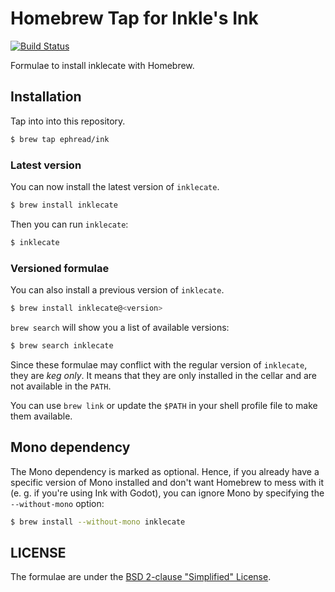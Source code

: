# Homebrew Tap for Inkle's Ink
[![Build Status](https://travis-ci.org/ephread/homebrew-ink.svg?branch=master)](https://travis-ci.org/ephread/homebrew-ink)

Formulae to install inklecate with Homebrew.

## Installation

Tap into into this repository.

```bash
$ brew tap ephread/ink
```

### Latest version

You can now install the latest version of `inklecate`.

```bash
$ brew install inklecate
```

Then you can run `inklecate`:

```bash
$ inklecate
```

### Versioned formulae

You can also install a previous version of `inklecate`.

```bash
$ brew install inklecate@<version>
```

`brew search` will show you a list of available versions:

```bash
$ brew search inklecate
```

Since these formulae may conflict with the regular version of `inklecate`, they are _keg only_. It means that they are only installed in the cellar and are not available in the `PATH`.

You can use `brew link` or update the `$PATH` in your shell profile file to make them available.

## Mono dependency

The Mono dependency is marked as optional. Hence, if you already have a specific version of Mono installed and don't want Homebrew to mess with it (e. g. if you're using Ink with Godot), you can ignore Mono by specifying the `--without-mono` option:

```bash
$ brew install --without-mono inklecate
```

## LICENSE

The formulae are under the [BSD 2-clause "Simplified" License](https://github.com/ephread/homebrew-ink/blob/master/LICENSE).

